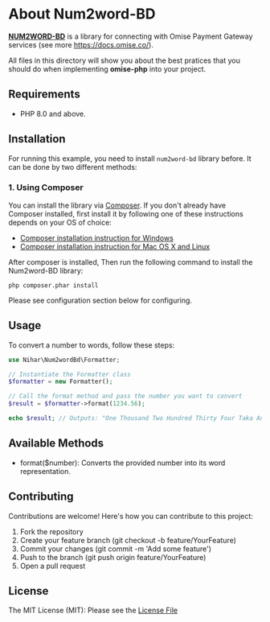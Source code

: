 # About Num2word-BD
**[NUM2WORD-BD](https://github.com/NiharRan/num2word-bd)** is a library for connecting with Omise Payment Gateway services (see more https://docs.omise.co/).

All files in this directory will show you about the best pratices that you should do when implementing  **omise-php** into your project.

## Requirements
- PHP 8.0 and above.

## Installation
For running this example, you need to install `num2word-bd` library before. It can be done by two different methods:

### 1. Using Composer
You can install the library via [Composer](https://getcomposer.org/). If you don't already have Composer installed, first install it by following one of these instructions depends on your OS of choice:
* [Composer installation instruction for Windows](https://getcomposer.org/doc/00-intro.md#installation-windows)
* [Composer installation instruction for Mac OS X and Linux](https://getcomposer.org/doc/00-intro.md#installation-linux-unix-osx)

After composer is installed, Then run the following command to install the Num2word-BD library:

```
php composer.phar install
```

Please see configuration section below for configuring.

## Usage
To convert a number to words, follow these steps:
```php
use Nihar\Num2wordBd\Formatter;

// Instantiate the Formatter class
$formatter = new Formatter();

// Call the format method and pass the number you want to convert
$result = $formatter->format(1234.56);

echo $result; // Outputs: "One Thousand Two Hundred Thirty Four Taka And Fifty Six Paysha"
```

## Available Methods
* format($number): Converts the provided number into its word representation.

## Contributing
Contributions are welcome! Here's how you can contribute to this project:

1. Fork the repository
2. Create your feature branch (git checkout -b feature/YourFeature)
3. Commit your changes (git commit -m 'Add some feature')
4. Push to the branch (git push origin feature/YourFeature)
5. Open a pull request

## License
The MIT License (MIT): Please see the [License File](LICENSE)
